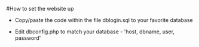 #How to set the website up

- Copy/paste the code within the file dblogin.sql to your favorite database

- Edit dbconfig.php to match your database - 'host, dbname, user, password'
